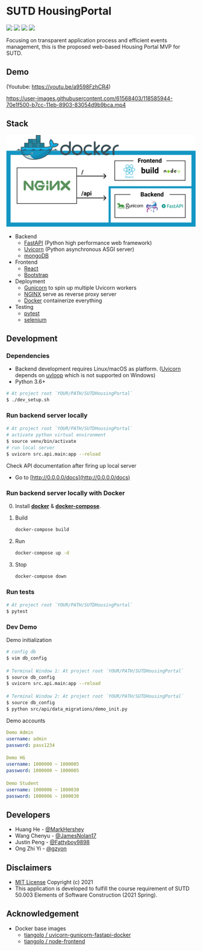 # SUTD HousingPortal

[![](https://github.com/MarkHershey/SUTDHousingPortal/workflows/CI/badge.svg?branch=master)](https://github.com/MarkHershey/SUTDHousingPortal/actions)
[![](https://img.shields.io/codecov/c/github/MarkHershey/SUTDHousingPortal)](https://codecov.io/gh/MarkHershey/SUTDHousingPortal)
[![](https://img.shields.io/badge/license-MIT-blue)](LICENSE)
[![](https://img.shields.io/badge/code%20style-black-black)](https://github.com/psf/black)

<!-- [![codecov](https://codecov.io/gh/MarkHershey/SUTDHousingPortal/branch/master/graph/badge.svg?token=CUDPJZRG4Y)](https://codecov.io/gh/MarkHershey/SUTDHousingPortal) -->

Focusing on transparent application process and efficient events management, this is the proposed web-based Housing Portal MVP for SUTD.
## Demo
(Youtube: https://youtu.be/a9598FzhCR4)

https://user-images.githubusercontent.com/61568403/118585944-70e1f500-b7cc-11eb-8903-83054d9b9bca.mp4



## Stack

![](docs/imgs/deploy.png)

- Backend
  - [FastAPI](https://fastapi.tiangolo.com/) (Python high performance web framework)
  - [Uvicorn](https://www.uvicorn.org/) (Python asynchronous ASGI server)
  - [mongoDB](https://www.mongodb.com/)
- Frontend
  - [React](https://reactjs.org/)
  - [Bootstrap](https://getbootstrap.com/)
- Deployment
  - [Gunicorn](https://gunicorn.org/) to spin up multiple Uvicorn workers
  - [NGINX](https://www.nginx.com/) serve as reverse proxy server
  - [Docker](https://www.docker.com/) containerize everything
- Testing
  - [pytest](https://docs.pytest.org/en/stable/)
  - [selenium](https://selenium-python.readthedocs.io/)

## Development

### Dependencies

- Backend development requires Linux/macOS as platform. ([Uvicorn](https://www.uvicorn.org/) depends on [uvloop](https://github.com/MagicStack/uvloop) which is not supported on Windows)
- Python 3.6+

```bash
# At project root `YOUR/PATH/SUTDHousingPortal`
$ ./dev_setup.sh
```

### Run backend server locally

```bash
# At project root `YOUR/PATH/SUTDHousingPortal`
# activate python virtual environment
$ source venv/bin/activate
# run local server
$ uvicorn src.api.main:app --reload
```

Check API documentation after firing up local server

- Go to [http://0.0.0.0/docs](http://0.0.0.0/docs)

### Run backend server locally with Docker

0. Install [**docker**](https://docs.docker.com/engine/install/) & [**docker-compose**](https://docs.docker.com/compose/install/).

1. Build
   ```bash
   docker-compose build
   ```
2. Run
   ```bash
   docker-compose up -d
   ```
3. Stop
   ```bash
   docker-compose down
   ```

### Run tests

```bash
# At project root `YOUR/PATH/SUTDHousingPortal`
$ pytest
```

### Dev Demo

Demo initialization

```bash
# config db
$ vim db_config

# Terminal Window 1: At project root `YOUR/PATH/SUTDHousingPortal`
$ source db_config
$ uvicorn src.api.main:app --reload

# Terminal Window 2: At project root `YOUR/PATH/SUTDHousingPortal`
$ source db_config
$ python src/api/data_migrations/demo_init.py
```

Demo accounts

```yaml
Demo Admin
username: admin
password: pass1234

Demo HG
username: 1000000 ~ 1000005
password: 1000000 ~ 1000005

Demo Student
username: 1000006 ~ 1000030
password: 1000006 ~ 1000030
```

## Developers

- Huang He - [@MarkHershey](https://github.com/MarkHershey)
- Wang Chenyu - [@JamesNolan17](https://github.com/JamesNolan17)
- Justin Peng - [@Fattyboy9898](https://github.com/Fattyboy9898)
- Ong Zhi Yi - [@gzyon](https://github.com/gzyon)

## Disclaimers

- [MIT License](LICENSE) Copyright (c) 2021
- This application is developed to fulfill the course requirement of SUTD 50.003 Elements of Software Construction (2021 Spring).

## Acknowledgement

- Docker base images
  - [tiangolo / uvicorn-gunicorn-fastapi-docker](https://github.com/tiangolo/uvicorn-gunicorn-fastapi-docker)
  - [tiangolo / node-frontend](https://github.com/tiangolo/node-frontend)
